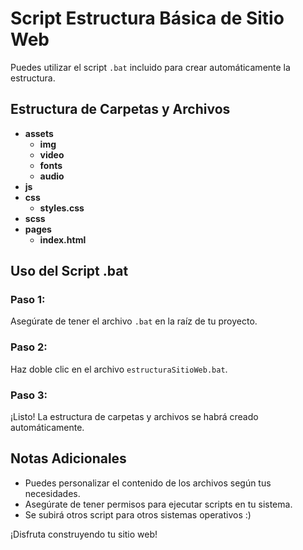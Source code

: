 # Script Estructura Básica de Sitio Web

Puedes utilizar el script `.bat` incluido para crear automáticamente la estructura.

## Estructura de Carpetas y Archivos

- **assets**
  - **img**
  - **video**
  - **fonts**
  - **audio**
- **js**
- **css**
  - **styles.css**
- **scss**
- **pages**
  - **index.html**

## Uso del Script .bat

### Paso 1:
Asegúrate de tener el archivo `.bat` en la raíz de tu proyecto.

### Paso 2:
Haz doble clic en el archivo `estructuraSitioWeb.bat`.

### Paso 3:
¡Listo! La estructura de carpetas y archivos se habrá creado automáticamente.

## Notas Adicionales
- Puedes personalizar el contenido de los archivos según tus necesidades.
- Asegúrate de tener permisos para ejecutar scripts en tu sistema.
- Se subirá otros script para otros sistemas operativos :)

¡Disfruta construyendo tu sitio web!
